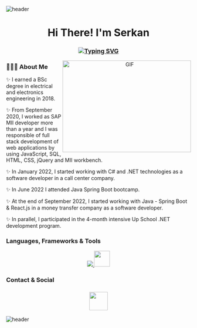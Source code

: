 ![header](https://capsule-render.vercel.app/api?type=wave&color=gradient&height=150&section=header)
 <h1 align="center">Hi There! I'm Serkan</h1>
<h3 align="center">
 
[![Typing SVG](https://readme-typing-svg.demolab.com?font=Edu+NSW+ACT+Foundation&weight=500&size=30&pause=1000&color=F70404&width=435&lines=FullStack+Software+Developer)](https://git.io/typing-svg)

</h3>


<a target="_blank" align="center">
  <img align="right" top="500" height="250" width="350" alt="GIF" src="https://cdn.dribbble.com/users/1708950/screenshots/4188877/developer_med.gif">
</a>

### 👩🏼‍💻 About Me 
✨ I earned a BSc degree in electrical and electronics engineering in 2018.

✨ From September 2020, I worked as SAP MII developer more than a year and I was responsible of full stack development of web applications by using JavaScript, SQL, HTML, CSS, jQuery and MII workbench.

✨ In January 2022, I started working with C# and .NET technologies as a software developer in a call center company.

✨ In June 2022 I attended Java Spring Boot bootcamp.

✨ At the end of September 2022, I started working with Java - Spring Boot & React.js in a money transfer company as a software developer. 

✨ In parallel, I participated in the 4-month intensive Up School .NET development program.

### Languages, Frameworks & Tools

<p align="center">
<a href="https://skillicons.dev">
    <img src="https://skillicons.dev/icons?&theme=light&i=dotnet,cs,java,spring,js,jquery,react,html,css,git,gitlab,github,docker,postgres"/>
    <img height="43" src="https://cdn.jsdelivr.net/gh/devicons/devicon/icons/microsoftsqlserver/microsoftsqlserver-plain.svg" />
  </a>
</p>

### Contact & Social
<h3 align="center">
 <a href="https://www.linkedin.com/in/mserkankaya/">
   <img height=50 src="https://cdn.jsdelivr.net/gh/devicons/devicon/icons/linkedin/linkedin-original.svg"/>
 </a>
</h3>

![header](https://capsule-render.vercel.app/api?type=wave&color=gradient&height=150&section=footer)
 

